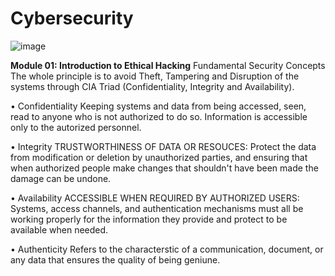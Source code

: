 # Cybersecurity
![image](https://user-images.githubusercontent.com/77906460/136640785-77b088b7-271c-414a-9693-18c1fe13b309.png)

**Module 01: Introduction to Ethical Hacking**
Fundamental Security Concepts
The whole principle is to avoid Theft, Tampering and Disruption of the systems through CIA Triad (Confidentiality, Integrity and Availability).

•	Confidentiality Keeping systems and data from being accessed, seen, read to anyone who is not authorized to do so. Information is accessible only to the autorized personnel.

•	Integrity TRUSTWORTHINESS OF DATA OR RESOUCES: Protect the data from modification or deletion by unauthorized parties, and ensuring that when authorized people make changes that shouldn't have been made the damage can be undone.

•	Availability ACCESSIBLE WHEN REQUIRED BY AUTHORIZED USERS: Systems, access channels, and authentication mechanisms must all be working properly for the information they provide and protect to be available when needed.

•	Authenticity Refers to the characterstic of a communication, document, or any data that ensures the quality of being geniune.
